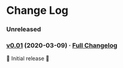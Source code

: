 # Change Log

### Unreleased

### [v0.01](https://github.com/arez/arez-testng/tree/v0.01) (2020-03-09) · [Full Changelog](https://github.com/arez/arez-testng/compare/v0.00...v0.01)

 ‎🎉	Initial release ‎🎉
